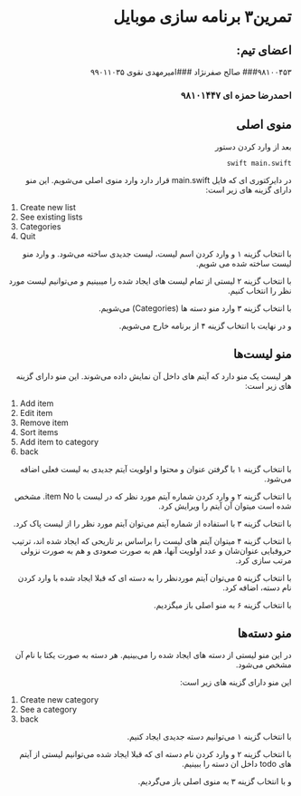 <div dir="rtl"> 

# تمرین۳ برنامه سازی موبایل
## اعضای تیم:
  ###۹۸۱۰۰۴۵۳ صالح صفرنژاد 
  ###امیرمهدی نقوی ۹۹۰۱۱۰۳۵
 ### احمدرضا حمزه ای ۹۸۱۰۱۴۴۷
  
  ## منوی اصلی

بعد از وارد کردن دستور

```
swift main.swift
```

در دایرکتوری ای که فایل
main.swift
قرار دارد وارد منوی اصلی می‌شویم.
این منو دارای گزینه های زیر است:

<div dir="ltr">

  1. Create new list
  2. See existing lists
  3. Categories
  4. Quit
  
</div>

با انتخاب گزینه ۱ و وارد کردن اسم لیست، لیست جدیدی ساخته می‌شود. و وارد منو لیست ساخته شده می شویم.

با انتخاب گزینه ۲ لیستی از تمام لیست های ایجاد شده را میبینیم و می‌توانیم لیست مورد نظر را انتخاب کنیم.

با انتخاب گزینه ۳ وارد منو دسته ها
(Categories)
می‌شویم.

و در نهایت با انتخاب گزینه ۴ از برنامه خارج می‌شویم.

## منو لیست‌ها

هر لیست یک منو دارد که آیتم های داخل آن نمایش داده می‌شوند.
این منو دارای گزینه های زیر است:

<div dir="ltr">

  1. Add item
  2. Edit item
  3. Remove item
  4. Sort items
  5. Add item to category
  6. back
  
</div>

با انتخاب گزینه ۱ با گرفتن عنوان و محتوا و اولویت آیتم جدیدی به لیست فعلی اضافه می‌شود.

با انتخاب گزینه ۲ و وارد کردن شماره آیتم مورد نظر که در لیست با
‍‍‍‍item No. 
مشخص شده است میتوان آن آیتم را ویرایش کرد.

با انتخاب گزینه ۳ با استفاده از شماره آیتم می‌توان آیتم مورد نظر را از لیست پاک کرد.

با انتخاب گزینه ۴ میتوان آیتم های لیست را براساس بر تاریحی که ایجاد شده اند، ترتیب حروفبایی عنوان‌شان و عدد اولویت آنها، هم به صورت صعودی و هم به صورت نزولی مرتب سازی کرد.  

با انتخاب گزینه ۵ می‌توان آیتم موردنظر را به دسته ای که قبلا ایجاد شده با وارد کردن نام دسته، اضافه کرد.

با انتخاب گزینه ۶ به منو اصلی باز میگزدیم.

## منو دسته‌ها

در این منو لیستی از دسته های ایجاد شده را می‌بینیم. هر دسته به صورت یکتا با نام آن مشخص می‌شود.

این منو دارای گزینه های زیر است:

<div dir="ltr">

  1. Create new category
  2. See a category
  3. back
  
</div>

با انتخاب گزینه ۱ می‌توانیم دسته جدیدی ایجاد کنیم.

با انتخاب گزینه ۲ و وارد کردن نام دسته ای که قبلا ایجاد شده می‌توانیم لیستی از آیتم های todo داخل ان دسته را ببینیم.

و با انتخاب گزینه ۳ به منوی اصلی باز می‌گردیم.
</div>
